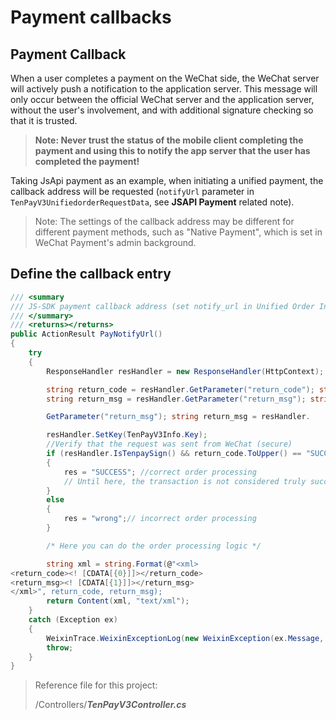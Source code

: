 # Payment callbacks

## Payment Callback

When a user completes a payment on the WeChat side, the WeChat server will actively push a notification to the application server. This message will only occur between the official WeChat server and the application server, without the user's involvement, and with additional signature checking so that it is trusted.

> **Note: Never trust the status of the mobile client completing the payment and using this to notify the app server that the user has completed the payment!**

Taking JsApi payment as an example, when initiating a unified payment, the callback address will be requested (`notifyUrl` parameter in `TenPayV3UnifiedorderRequestData`, see **JSAPI Payment** related note).

> Note: The settings of the callback address may be different for different payment methods, such as "Native Payment", which is set in WeChat Payment's admin background.

## Define the callback entry

```cs
/// <summary
/// JS-SDK payment callback address (set notify_url in Unified Order Interface)
/// </summary>
/// <returns></returns>
public ActionResult PayNotifyUrl()
{
    try
    {
        ResponseHandler resHandler = new ResponseHandler(HttpContext); string return_code = resHandler.

        string return_code = resHandler.GetParameter("return_code"); string return_msg = resHandler.
        string return_msg = resHandler.GetParameter("return_msg"); string return_msg = resHandler.

        GetParameter("return_msg"); string return_msg = resHandler.

        resHandler.SetKey(TenPayV3Info.Key);
        //Verify that the request was sent from WeChat (secure)
        if (resHandler.IsTenpaySign() && return_code.ToUpper() == "SUCCESS")
        {
            res = "SUCCESS"; //correct order processing
            // Until here, the transaction is not considered truly successful and database operations can be performed, but don't forget to return the message in the prescribed format!
        }
        else
        {
            res = "wrong";// incorrect order processing
        }

        /* Here you can do the order processing logic */

        string xml = string.Format(@"<xml>
<return_code><! [CDATA[{0}]]></return_code>
<return_msg><! [CDATA[{1}]]></return_msg>
</xml>", return_code, return_msg);
        return Content(xml, "text/xml");
    }
    catch (Exception ex)
    {
        WeixinTrace.WeixinExceptionLog(new WeixinException(ex.Message, ex));
        throw;
    }
}
```

> Reference file for this project:
>
> /Controllers/**_TenPayV3Controller.cs_**
